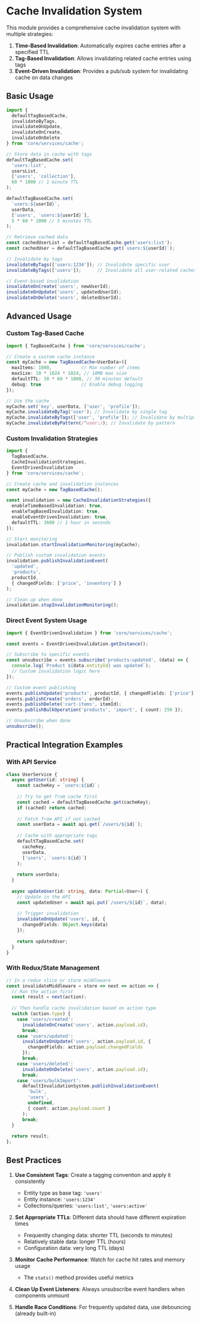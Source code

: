 # Cache Invalidation System

This module provides a comprehensive cache invalidation system with multiple strategies:

1. **Time-Based Invalidation**: Automatically expires cache entries after a specified TTL
2. **Tag-Based Invalidation**: Allows invalidating related cache entries using tags
3. **Event-Driven Invalidation**: Provides a pub/sub system for invalidating cache on data changes

## Basic Usage

```typescript
import { 
  defaultTagBasedCache, 
  invalidateByTags,
  invalidateOnUpdate,
  invalidateOnCreate,
  invalidateOnDelete
} from 'core/services/cache';

// Store data in cache with tags
defaultTagBasedCache.set(
  'users:list', 
  usersList, 
  ['users', 'collection'],
  60 * 1000 // 1 minute TTL
);

defaultTagBasedCache.set(
  `users:${userId}`, 
  userData, 
  ['users', `users:${userId}`],
  5 * 60 * 1000 // 5 minutes TTL
);

// Retrieve cached data
const cachedUserList = defaultTagBasedCache.get('users:list');
const cachedUser = defaultTagBasedCache.get(`users:${userId}`);

// Invalidate by tags
invalidateByTags(['users:1234']); // Invalidate specific user
invalidateByTags(['users']);      // Invalidate all user-related caches

// Event-based invalidation
invalidateOnCreate('users', newUserId);
invalidateOnUpdate('users', updatedUserId);
invalidateOnDelete('users', deletedUserId);
```

## Advanced Usage

### Custom Tag-Based Cache

```typescript
import { TagBasedCache } from 'core/services/cache';

// Create a custom cache instance
const myCache = new TagBasedCache<UserData>({
  maxItems: 1000,           // Max number of items
  maxSize: 10 * 1024 * 1024, // 10MB max size
  defaultTTL: 30 * 60 * 1000, // 30 minutes default
  debug: true               // Enable debug logging
});

// Use the cache
myCache.set('key', userData, ['user', 'profile']);
myCache.invalidateByTag('user'); // Invalidate by single tag
myCache.invalidateByTags(['user', 'profile']); // Invalidate by multiple tags
myCache.invalidateByPattern(/^user:/); // Invalidate by pattern
```

### Custom Invalidation Strategies

```typescript
import { 
  TagBasedCache, 
  CacheInvalidationStrategies,
  EventDrivenInvalidation 
} from 'core/services/cache';

// Create cache and invalidation instances
const myCache = new TagBasedCache();

const invalidation = new CacheInvalidationStrategies({
  enableTimeBasedInvalidation: true,
  enableTagBasedInvalidation: true,
  enableEventDrivenInvalidation: true,
  defaultTTL: 3600 // 1 hour in seconds
});

// Start monitoring
invalidation.startInvalidationMonitoring(myCache);

// Publish custom invalidation events
invalidation.publishInvalidationEvent(
  'updated',
  'products',
  productId,
  { changedFields: ['price', 'inventory'] }
);

// Clean up when done
invalidation.stopInvalidationMonitoring();
```

### Direct Event System Usage

```typescript
import { EventDrivenInvalidation } from 'core/services/cache';

const events = EventDrivenInvalidation.getInstance();

// Subscribe to specific events
const unsubscribe = events.subscribe('products:updated', (data) => {
  console.log(`Product ${data.entityId} was updated`);
  // Custom invalidation logic here
});

// Custom event publishing
events.publishUpdate('products', productId, { changedFields: ['price'] });
events.publishCreate('orders', orderId);
events.publishDelete('cart-items', itemId);
events.publishBulkOperation('products', 'import', { count: 250 });

// Unsubscribe when done
unsubscribe();
```

## Practical Integration Examples

### With API Service

```typescript
class UserService {
  async getUser(id: string) {
    const cacheKey = `users:${id}`;
    
    // Try to get from cache first
    const cached = defaultTagBasedCache.get(cacheKey);
    if (cached) return cached;
    
    // Fetch from API if not cached
    const userData = await api.get(`/users/${id}`);
    
    // Cache with appropriate tags
    defaultTagBasedCache.set(
      cacheKey,
      userData,
      ['users', `users:${id}`]
    );
    
    return userData;
  }
  
  async updateUser(id: string, data: Partial<User>) {
    // Update in the API
    const updatedUser = await api.put(`/users/${id}`, data);
    
    // Trigger invalidation
    invalidateOnUpdate('users', id, { 
      changedFields: Object.keys(data) 
    });
    
    return updatedUser;
  }
}
```

### With Redux/State Management

```typescript
// In a redux slice or store middleware
const invalidateMiddleware = store => next => action => {
  // Run the action first
  const result = next(action);
  
  // Then handle cache invalidation based on action type
  switch (action.type) {
    case 'users/created':
      invalidateOnCreate('users', action.payload.id);
      break;
    case 'users/updated':
      invalidateOnUpdate('users', action.payload.id, {
        changedFields: action.payload.changedFields
      });
      break;
    case 'users/deleted':
      invalidateOnDelete('users', action.payload.id);
      break;
    case 'users/bulkImport':
      defaultInvalidationSystem.publishInvalidationEvent(
        'bulk',
        'users',
        undefined,
        { count: action.payload.count }
      );
      break;
  }
  
  return result;
};
```

## Best Practices

1. **Use Consistent Tags**: Create a tagging convention and apply it consistently
   - Entity type as base tag: `'users'`
   - Entity instance: `'users:1234'`
   - Collections/queries: `'users:list'`, `'users:active'`

2. **Set Appropriate TTLs**: Different data should have different expiration times
   - Frequently changing data: shorter TTL (seconds to minutes)
   - Relatively stable data: longer TTL (hours)
   - Configuration data: very long TTL (days)

3. **Monitor Cache Performance**: Watch for cache hit rates and memory usage
   - The `stats()` method provides useful metrics

4. **Clean Up Event Listeners**: Always unsubscribe event handlers when components unmount

5. **Handle Race Conditions**: For frequently updated data, use debouncing (already built-in) 